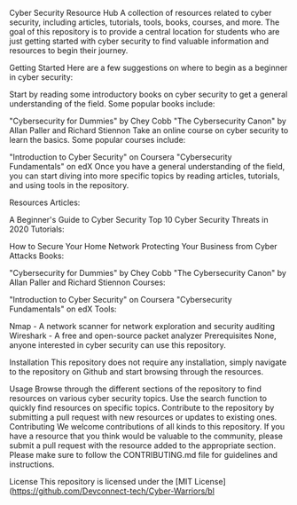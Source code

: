 Cyber Security Resource Hub
A collection of resources related to cyber security, including articles, tutorials, tools, books, courses, and more. The goal of this repository is to provide a central location for students who are just getting started with cyber security to find valuable information and resources to begin their journey.

Getting Started
Here are a few suggestions on where to begin as a beginner in cyber security:

Start by reading some introductory books on cyber security to get a general understanding of the field. Some popular books include:

"Cybersecurity for Dummies" by Chey Cobb
"The Cybersecurity Canon" by Allan Paller and Richard Stiennon
Take an online course on cyber security to learn the basics. Some popular courses include:

"Introduction to Cyber Security" on Coursera
"Cybersecurity Fundamentals" on edX
Once you have a general understanding of the field, you can start diving into more specific topics by reading articles, tutorials, and using tools in the repository.

Resources
Articles:

A Beginner's Guide to Cyber Security
Top 10 Cyber Security Threats in 2020
Tutorials:

How to Secure Your Home Network
Protecting Your Business from Cyber Attacks
Books:

"Cybersecurity for Dummies" by Chey Cobb
"The Cybersecurity Canon" by Allan Paller and Richard Stiennon
Courses:

"Introduction to Cyber Security" on Coursera
"Cybersecurity Fundamentals" on edX
Tools:

Nmap - A network scanner for network exploration and security auditing
Wireshark - A free and open-source packet analyzer
Prerequisites
None, anyone interested in cyber security can use this repository.

Installation
This repository does not require any installation, simply navigate to the repository on Github and start browsing through the resources.

Usage
Browse through the different sections of the repository to find resources on various cyber security topics.
Use the search function to quickly find resources on specific topics.
Contribute to the repository by submitting a pull request with new resources or updates to existing ones.
Contributing
We welcome contributions of all kinds to this repository. If you have a resource that you think would be valuable to the community, please submit a pull request with the resource added to the appropriate section. Please make sure to follow the CONTRIBUTING.md file for guidelines and instructions.

License
This repository is licensed under the [MIT License](https://github.com/Devconnect-tech/Cyber-Warriors/bl
